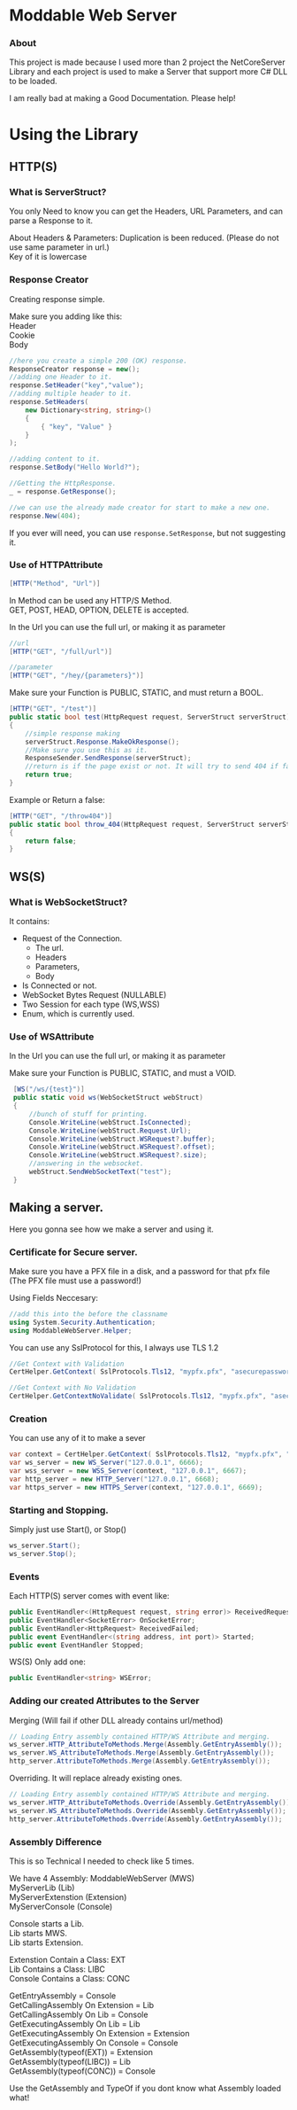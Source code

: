 # Moddable Web Server

### About
This project is made because I used more than 2 project the NetCoreServer Library and each project is used to make a Server that support more C# DLL to be loaded.

I am really bad at making a Good Documentation. Please help!
# Using the Library
## HTTP(S)
### What is ServerStruct?
You only Need to know you can get the Headers, URL Parameters, and can parse a Response to it.

About Headers & Parameters:
Duplication is been reduced. (Please do not use same parameter in url.)\
Key of it is lowercase

### Response Creator
Creating response simple.

Make sure you adding like this:\
Header\
Cookie\
Body

```csharp
//here you create a simple 200 (OK) response.
ResponseCreator response = new();
//adding one Header to it.
response.SetHeader("key","value");
//adding multiple header to it.
response.SetHeaders(
	new Dictionary<string, string>() 
	{
		{ "key", "Value" }
	}
);

//adding content to it.
response.SetBody("Hello World?");

//Getting the HttpResponse.
_ = response.GetResponse();

//we can use the already made creator for start to make a new one.
response.New(404);
```

If you ever will need, you can use `response.SetResponse`, but not suggesting it.
### Use of HTTPAttribute

```csharp
[HTTP("Method", "Url")]
```
In Method can be used any HTTP/S Method.\
GET, POST, HEAD, OPTION, DELETE is accepted.

In the Url you can use the full url, or making it as parameter

```csharp
//url
[HTTP("GET", "/full/url")]

//parameter
[HTTP("GET", "/hey/{parameters}")]
```

Make sure your Function is PUBLIC, STATIC, and must return a BOOL.


```csharp
[HTTP("GET", "/test")]
public static bool test(HttpRequest request, ServerStruct serverStruct)
{
	//simple response making
	serverStruct.Response.MakeOkResponse();
	//Make sure you use this as it.
	ResponseSender.SendResponse(serverStruct);
	//return is if the page exist or not. It will try to send 404 if false.
	return true;
}
```

Example or Return a false:

```csharp
[HTTP("GET", "/throw404")]
public static bool throw_404(HttpRequest request, ServerStruct serverStruct)
{
	return false;
}
```


## WS(S)

### What is WebSocketStruct?
It contains:
- Request of the Connection.
	- The url.
	- Headers
	- Parameters,
	- Body
- Is Connected or not.
- WebSocket Bytes Request (NULLABLE)
- Two Session for each type (WS,WSS)
- Enum, which is currently used.
### Use of WSAttribute

In the Url you can use the full url, or making it as parameter

Make sure your Function is PUBLIC, STATIC, and must a VOID.

```csharp
 [WS("/ws/{test}")]
 public static void ws(WebSocketStruct webStruct)
 {
	 //bunch of stuff for printing.
     Console.WriteLine(webStruct.IsConnected);
     Console.WriteLine(webStruct.Request.Url);
     Console.WriteLine(webStruct.WSRequest?.buffer);
     Console.WriteLine(webStruct.WSRequest?.offset);
     Console.WriteLine(webStruct.WSRequest?.size);
	 //answering in the websocket.
     webStruct.SendWebSocketText("test");
 }
```

## Making a server.
Here you gonna see how we make a server and using it.
### Certificate for Secure server.

Make sure you have a PFX file in a disk, and a password for that pfx file (The PFX file must use a password!)

Using Fields Neccesary:

```csharp
//add this into the before the classname
using System.Security.Authentication;
using ModdableWebServer.Helper;
```

You can use any SslProtocol for this, I always use TLS 1.2

```csharp
//Get Context with Validation
CertHelper.GetContext( SslProtocols.Tls12, "mypfx.pfx", "asecurepassword");

//Get Context with No Validation
CertHelper.GetContextNoValidate( SslProtocols.Tls12, "mypfx.pfx", "asecurepassword");
```

### Creation

You can use any of it to make a sever

```csharp
var context = CertHelper.GetContext( SslProtocols.Tls12, "mypfx.pfx", "asecurepassword");
var ws_server = new WS_Server("127.0.0.1", 6666);
var wss_server = new WSS_Server(context, "127.0.0.1", 6667);
var http_server = new HTTP_Server("127.0.0.1", 6668);
var https_server = new HTTPS_Server(context, "127.0.0.1", 6669);
```

### Starting and Stopping.

Simply just use Start(), or Stop()

```csharp
ws_server.Start();
ws_server.Stop();
```

### Events
Each HTTP(S) server comes with event like:

```csharp
public EventHandler<(HttpRequest request, string error)> ReceivedRequestError;
public EventHandler<SocketError> OnSocketError;
public EventHandler<HttpRequest> ReceivedFailed;
public event EventHandler<(string address, int port)> Started;
public event EventHandler Stopped;
```

WS(S) Only add one:

```csharp
public EventHandler<string> WSError;
```
### Adding our created Attributes to the Server

Merging (Will fail if other DLL already contains url/method)
```csharp
// Loading Entry assembly contained HTTP/WS Attribute and merging.
ws_server.HTTP_AttributeToMethods.Merge(Assembly.GetEntryAssembly());
ws_server.WS_AttributeToMethods.Merge(Assembly.GetEntryAssembly());
http_server.AttributeToMethods.Merge(Assembly.GetEntryAssembly());
```

Overriding.
It will replace already existing ones.
```csharp
// Loading Entry assembly contained HTTP/WS Attribute and merging.
ws_server.HTTP_AttributeToMethods.Override(Assembly.GetEntryAssembly());
ws_server.WS_AttributeToMethods.Override(Assembly.GetEntryAssembly());
http_server.AttributeToMethods.Override(Assembly.GetEntryAssembly());
```

### Assembly Difference
This is so Technical I needed to check like 5 times.

We have 4 Assembly:
ModdableWebServer (MWS)\
MyServerLib (Lib)\
MyServerExtenstion (Extension)\
MyServerConsole (Console)

Console starts a Lib.\
Lib starts MWS.\
Lib starts Extension.

Extenstion Contain a Class: EXT\
Lib Contains a Class: LIBC\
Console Contains a Class: CONC

GetEntryAssembly = Console\
GetCallingAssembly On Extension = Lib\
GetCallingAssembly On Lib = Console\
GetExecutingAssembly On Lib = Lib\
GetExecutingAssembly On Extension = Extension\
GetExecutingAssembly On Console = Console\
GetAssembly(typeof(EXT)) = Extension\
GetAssembly(typeof(LIBC)) = Lib\
GetAssembly(typeof(CONC)) = Console

Use the GetAssembly and TypeOf if you dont know what Assembly loaded what!
